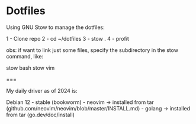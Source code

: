 # Dotfiles

Using GNU Stow to manage the dotfiles:

1 - Clone repo
2 - cd ~/dotfiles
3 - stow .
4 - profit

obs: if want to link just some files, specify the subdirectory in the stow command, like:

stow bash
stow vim

===

My daily driver as of 2024 is:

Debian 12 - stable (bookworm)
    - neovim -> installed from tar (github.com/neovim/neovim/blob/master/INSTALL.md)
    - golang -> installed from tar (go.dev/doc/install)
